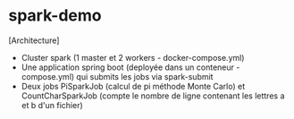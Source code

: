 # spark-demo

[Architecture]
- Cluster spark (1 master et 2 workers - docker-compose.yml)
- Une application spring boot (deployée dans un conteneur - compose.yml) qui submits les jobs via spark-submit
- Deux jobs PiSparkJob (calcul de pi méthode Monte Carlo) et CountCharSparkJob (compte le nombre de ligne contenant les lettres a et b d'un fichier)
